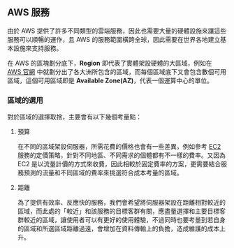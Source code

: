 ## AWS 服務

由於 AWS 提供了許多不同類型的雲端服務，因此也需要大量的硬體設施來讓這些服務可以順暢的運作，且 AWS 的服務範圍橫跨全球，因此需要在世界各地建立基本設施來支持服務。

在 AWS 的區塊劃分底下，**Region** 即代表了實體架設硬體的大區域，例如在 [AWS 官網](https://aws.amazon.com/tw/about-aws/global-infrastructure/regions_az/?p=ngi&loc=2) 中就劃分出了各大洲所包含的區域，而每個區域底下又會包含數個可用區域，這個可用區域即是 **Available Zone(AZ)**，代表一個運算中心的單位。

### 區域的選用

對於區域的選擇取捨，主要會有以下幾個考量點：

1. 預算

   在不同的區域架設伺服器，所需花費的價格也會有一些差異，例如參考 [EC2](https://aws.amazon.com/tw/ec2/pricing/on-demand/#Data_Transfer) 服務的定價策略，針對不同地區、不同需求的個體都有不一樣的費率。又因為 EC2 是以流量計價的方式來收費，因此相較於固定費率的方案，更需要結合服務預測的流量和不同區域的費率來挑選符合成本考量的區域。

2. 距離

   為了提供有效率、反應快的服務，我們會希望將伺服器架設在距離相對較近的區域，而此處的「較近」和該服務的目標客群有關，應盡量選擇和主要目標客群較近的區域，讓使用者可以有更好的使用體驗，不過同時也要考量到若自身的區域和所選區域距離過遠，會增加在資料傳輸上的負擔，造成維護的成本上升。
